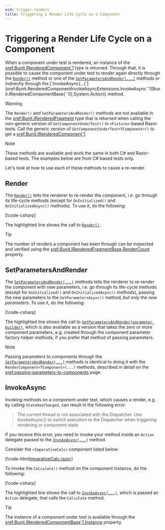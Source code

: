 ```yaml
---
uid: trigger-renders
title: Triggering a Render Life Cycle on a Component
---
```


# Triggering a Render Life Cycle on a Component

When a component under test is rendered, an instance of the <xref:Bunit.IRenderedComponent`1> type is returned. Through that, it is possible to cause the component under test to render again directly through the [`Render()`](xref:Bunit.RenderedComponentRenderExtensions.Render``1(Bunit.IRenderedComponentBase{``0})) method or one of the [`SetParametersAndRender(...)`](xref:Bunit.RenderedComponentRenderExtensions.SetParametersAndRender``1(Bunit.IRenderedComponentBase{``0},System.Action{Bunit.ComponentParameterBuilder{``0}})) methods or indirectly through the [`InvokeAsync(...)`](xref:Bunit.RenderedComponentInvokeAsyncExtensions.InvokeAsync``1(Bunit.IRenderedComponentBase{``0},System.Action)) method.

> [!WARNING]
> The `Render()` and `SetParametersAndRender()` methods are not available in the <xref:Bunit.IRenderedFragment> type that is returned when calling the _non_-generic version of `GetComponentUnderTest()` in `<Fixture>`-based Razor tests. Call the generic version of `GetComponentUnderTest<TComponent>()` to get a <xref:Bunit.IRenderedComponent`1>.

> [!NOTE]
> These methods are available and work the same in both C# and Razor-based tests. The examples below are from C# based tests only.

Let's look at how to use each of these methods to cause a re-render.

## Render

The [`Render()`](xref:Bunit.RenderedComponentRenderExtensions.Render``1(Bunit.IRenderedComponentBase{``0})) tells the renderer to re-render the component, i.e. go through its life-cycle methods (except for `OnInitialized()` and `OnInitializedAsync()` methods). To use it, do the following:

[!code-csharp[](../../../samples/tests/xunit/ReRenderTest.cs?start=17&end=24&highlight=6)]

The highlighted line shows the call to [`Render()`](xref:Bunit.RenderedComponentRenderExtensions.Render``1(Bunit.IRenderedComponentBase{``0})). 

> [!TIP]
> The number of renders a component has been through can be inspected and verified using the <xref:Bunit.IRenderedFragmentBase.RenderCount> property.

## SetParametersAndRender

The [`SetParametersAndRender(...)`](xref:Bunit.RenderedComponentRenderExtensions.SetParametersAndRender``1(Bunit.IRenderedComponentBase{``0},System.Action{Bunit.ComponentParameterBuilder{``0}})) methods tells the renderer to re-render the component with new parameters, i.e. go through its life-cycle methods (except for `OnInitialized()` and `OnInitializedAsync()` methods), passing the new parameters to the `SetParametersAsync()` method, _but only the new parameters_. To use it, do the following:

[!code-csharp[](../../../samples/tests/xunit/ReRenderTest.cs?start=31&end=42&highlight=8-10)]

The highlighted line shows the call to [`SetParametersAndRender(parameter builder)`](xref:Bunit.RenderedComponentRenderExtensions.SetParametersAndRender``1(Bunit.IRenderedComponentBase{``0},System.Action{Bunit.ComponentParameterBuilder{``0}})), which is also available as a version that takes the zero or more component parameters, e.g. created through the component parameter factory helper methods, if you prefer that method of passing parameters.

> [!NOTE]
> Passing parameters to components through the [`SetParametersAndRender(...)`](xref:Bunit.RenderedComponentRenderExtensions.SetParametersAndRender``1(Bunit.IRenderedComponentBase{``0},System.Action{Bunit.ComponentParameterBuilder{``0}})) methods is identical to doing it with the `RenderComponent<TComponent>(...)` methods, described in detail on the <xref:passing-parameters-to-components> page.

## InvokeAsync

Invoking methods on a component under test, which causes a render, e.g. by calling `StateHasChanged`, can result in the following error:

> The current thread is not associated with the Dispatcher. Use InvokeAsync() to switch execution to the Dispatcher when triggering rendering or component state.

If you receive this error, you need to invoke your method inside an `Action` delegate passed to the [`InvokeAsync(...)`](xref:Bunit.RenderedComponentInvokeAsyncExtensions.InvokeAsync``1(Bunit.IRenderedComponentBase{``0},System.Action)) method.

Consider the `<ImparativeCalc>` component listed below:

[!code-html[ImparativeCalc.razor](../../../samples/components/ImparativeCalc.razor)]

To invoke the `Calculate()` method on the component instance, do the following:

[!code-csharp[](../../../samples/tests/xunit/ReRenderTest.cs?start=49&end=56&highlight=6)]

The highlighted line shows the call to [`InvokeAsync(...)`](xref:Bunit.RenderedComponentInvokeAsyncExtensions.InvokeAsync``1(Bunit.IRenderedComponentBase{``0},System.Action)), which is passed an `Action` delegate, that calls the `Calculate` method.

> [!TIP]
> The instance of a component under test is available through the <xref:Bunit.IRenderedComponentBase`1.Instance> property.